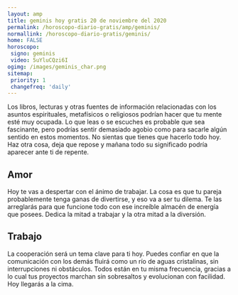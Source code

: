 ```yaml
---
layout: amp
title: geminis hoy gratis 20 de noviembre del 2020 
permalink: /horoscopo-diario-gratis/amp/geminis/
normallink: /horoscopo-diario-gratis/geminis/
home: FALSE
horoscopo:
 signo: geminis
 video: 5uYluCQzi6I
ogimg: /images/geminis_char.png
sitemap:
 priority: 1
 changefreq: 'daily'
---
```



Los libros, lecturas y otras fuentes de información relacionadas con los asuntos espirituales, metafísicos o religiosos podrían hacer que tu mente esté muy ocupada. Lo que leas o se escuches es probable que sea fascinante, pero podrías sentir demasiado agobio como para sacarle algún sentido en estos momentos. No sientas que tienes que hacerlo todo hoy. Haz otra cosa, deja que repose y mañana todo su significado podría aparecer ante ti de repente.

## Amor

Hoy te vas a despertar con el ánimo de trabajar. La cosa es que tu pareja probablemente tenga ganas de divertirse, y eso va a ser tu dilema. Te las arreglarás para que funcione todo con ese increíble almacén de energía que posees. Dedica la mitad a trabajar y la otra mitad a la diversión.

## Trabajo

La cooperación será un tema clave para ti hoy. Puedes confiar en que la comunicación con los demás fluirá como un río de aguas cristalinas, sin interrupciones ni obstáculos. Todos están en tu misma frecuencia, gracias a lo cual tus proyectos marchan sin sobresaltos y evolucionan con facilidad. Hoy llegarás a la cima.